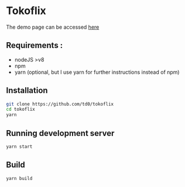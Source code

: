 # Tokoflix

The demo page can be accessed [here](https://tokoflix.now.sh/)

## Requirements :
* nodeJS >v8
* npm
* yarn (optional, but I use yarn for further instructions instead of npm)


## Installation

```bash
git clone https://github.com/td0/tokoflix
cd tokoflix
yarn
```

## Running development server

```bash
yarn start
```

## Build

```bash
yarn build
```
